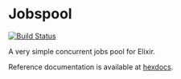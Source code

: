 Jobspool
========

[![Build Status](https://travis-ci.org/flupke/exjobspool.svg?branch=master)](https://travis-ci.org/flupke/exjobspool)

A very simple concurrent jobs pool for Elixir.

Reference documentation is available at [hexdocs](http://hexdocs.pm/jobspool/).

